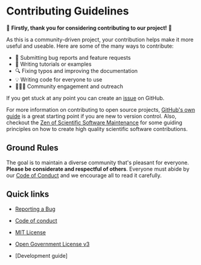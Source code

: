 # Contributing Guidelines

:tada: **Firstly, thank you for considering contributing to our project!** :tada:

As this is a community-driven project, your contribution helps make it more useful and useable. Here are some of the many ways to contribute:

* :bug: Submitting bug reports and feature requests
* :memo: Writing tutorials or examples
* :mag: Fixing typos and improving the documentation
* :bulb: Writing code for everyone to use
* :people_holding_hands: Community engagement and outreach

If you get stuck at any point you can create an 
[issue](https://github.com/christie-nhs-data-science/DQMaRC/issues) on GitHub.

For more information on contributing to open source projects, 
[GitHub's own guide](https://opensource.guide/how-to-contribute)
is a great starting point if you are new to version control. 
Also, checkout the 
[Zen of Scientific Software Maintenance](https://jrleeman.github.io/ScientificSoftwareMaintenance/) 
for some guiding principles on how to create high quality scientific software contributions.

## Ground Rules

The goal is to maintain a diverse community that's pleasant for everyone. **Please be considerate and respectful of others**. Everyone must abide by our [Code of Conduct](https://github.com/GenericMappingTools/.github/blob/main/CODE_OF_CONDUCT.md) and we encourage all to read it carefully.

## Quick links

* [Reporting a Bug](https://www.pygmt.org/dev/contributing.html#reporting-a-bug)

* [Code of conduct](https://github.com/christie-nhs-data-science/DQMaRC/blob/main/CODE_OF_CONDUCT.md)

* [MIT License](https://github.com/christie-nhs-data-science/DQMaRC/blob/main/LICENSE.md)

* [Open Government License v3](https://github.com/christie-nhs-data-science/DQMaRC/blob/main/LICENSE.txt)

* [Development guide]
